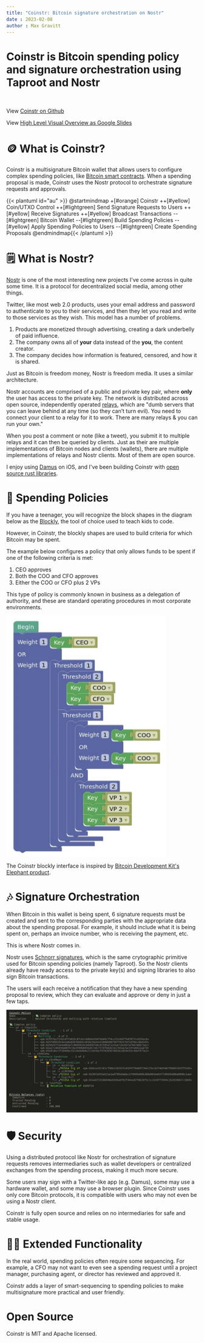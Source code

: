 ```yaml
---
title: "Coinstr: Bitcoin signature orchestration on Nostr"
date : 2023-02-08
author : Max Gravitt
---
```


<head>
  <title>Coinstr: Bitcoin signature orchestration on Nostr</title>
  <meta charSet="utf-8" />
  <meta property="og:image" content="https://coinstr.app/articles/2023-02-14-dev-update/coinstr-policy-simple.png" />
  <meta property="twitter:description" content="Coinstr: Bitcoin signature orchestration on Nostr" />
  <meta property="twitter:image" content="https://coinstr.app/articles/2023-02-14-dev-update/coinstr-policy-simple.png" />
  <meta property="og:description" content="Coinstr: Bitcoin signature orchestration on Nostr" />
  <meta property="og:title" content="Coinstr: Bitcoin signature orchestration on Nostr" />
  <meta property="og:url" content="https://coinstr.app" />
</head>

# Coinstr is Bitcoin spending policy and signature orchestration using Taproot and Nostr

<br />

View [Coinstr on Github](https://github.com/3yekn/coinstr)

View [High Level Visual Overview as Google Slides](https://docs.google.com/presentation/d/1E4WwSgt4ZKr1M9SmmVELpf2ckhmqC237idLumCKP7Eg)

# 🪙 What is Coinstr? 
Coinstr is a multisignature Bitcoin wallet that allows users to configure complex spending policies, like [Bitcoin smart contracts](https://river.com/learn/what-are-bitcoin-smart-contracts/). When a spending proposal is made, Coinstr uses the Nostr protocol to orchestrate signature requests and approvals. 

{{< plantuml id="au" >}}
@startmindmap
+[#orange] Coinstr
++[#yellow] Coin/UTXO Control
++[#lightgreen] Send Signature Requests to Users
++[#yellow] Receive Signatures
++[#yellow] Broadcast Transactions
--[#lightgreen] Bitcoin Wallet
--[#lightgreen] Build Spending Policies
--[#yellow] Apply Spending Policies to Users
--[#lightgreen] Create Spending Proposals
@endmindmap{{< /plantuml >}}

# 🗒️ What is Nostr?
[Nostr](https://nostr-resources.com/) is one of the most interesting new projects I've come across in quite some time. It is a protocol for decentralized social media, among other things. 

Twitter, like most web 2.0 products, uses your email address and password to authenticate to you to their services, and then they let you read and write to those services as they wish. This model has a number of problems.
1. Products are monetized through advertising, creating a dark underbelly of paid influence.
2. The company owns all of **your** data instead of the **you**, the content creator.
3. The company decides how information is featured, censored, and how it is shared.

Just as Bitcoin is freedom money, Nostr is freedom media. It uses a similar architecture.

Nostr accounts are comprised of a public and private key pair, where **only** the user has access to the private key. The network is distributed across open source, independently operated [relays](https://nostr-resources.com/#relays), which are "dumb servers that you can leave behind at any time (so they can’t turn evil). You need to connect your client to a relay for it to work. There are many relays & you can run your own."

When you post a comment or note (like a tweet), you submit it to multiple relays and it can then be queried by clients. Just as their are multiple implementations of Bitcoin nodes and clients (wallets), there are multiple implementations of relays and Nostr clients. Most of them are open source. 

I enjoy using [Damus](https://damus.io) on iOS, and I've been building Coinstr with [open source rust libraries](https://github.com/rust-nostr/nostr). 


# 💸 Spending Policies
If you have a teenager, you will recognize the block shapes in the diagram below as the [Blockly](https://developers.google.com/blockly), the tool of choice used to teach kids to code.

However, in Coinstr, the blockly shapes are used to build criteria for which Bitcoin may be spent. 

The example below configures a policy that only allows funds to be spent if one of the following criteria is met: 
1. CEO approves 
2. Both the COO and CFO approves
3. Either the COO or CFO plus 2 VPs

This type of policy is commonly known in business as a delegation of authority, and these are standard operating procedures in most corporate environments. 

![Example Spending Policy](spending-policies.png)

The Coinstr blockly interface is inspired by [Bitcoin Development Kit's Elephant product](https://github.com/bitcoindevkit/elephant).

# 🎶 Signature Orchestration
When Bitcoin in this wallet is being spent, 6 signature requests must be created and sent to the corresponding parties with the appropriate data about the spending proposal. For example, it should include what it is being spent on, perhaps an invoice number, who is receiving the payment, etc. 

This is where Nostr comes in. 

Nostr uses [Schnorr signatures](https://river.com/learn/what-are-schnorr-signatures/), which is the same crytographic primitive used for Bitcoin spending policies (namely Taproot). So the Nostr clients already have ready access to the private key(s) and signing libraries to also sign Bitcoin transactions.

The users will each receive a notification that they have a new spending proposal to review, which they can evaluate and approve or deny in just a few taps. 

![coinstr-policy.png](articles/2023-02-14-dev-update/coinstr-policy.png)

# 🛡️ Security
Using a distributed protocol like Nostr for orchestration of signature requests removes intermediaries such as wallet developers or centralized exchanges from the spending process, making it much more secure. 

Some users may sign with a Twitter-like app (e.g. Damus), some may use a hardware wallet, and some may use a browser plugin. Since Coinstr uses only core Bitcoin protocols, it is compatible with users who may not even be using a Nostr client. 

Coinstr is fully open source and relies on no intermediaries for safe and stable usage. 

# 👨‍💼 Extended Functionality 
In the real world, spending policies often require some sequencing. For example, a CFO may not want to even see a spending request until a project manager, purchasing agent, or director has reviewed and approved it. 

Coinstr adds a layer of smart-sequencing to spending policies to make multisignature more practical and user friendly.

# Open Source
Coinstr is MIT and Apache licensed. 